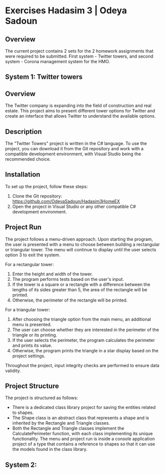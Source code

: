 # Exercises Hadasim 3 | Odeya Sadoun

## Overview
The current project contains 2 sets for the 2 homework assignments that were required to be submitted.
First system - Twitter towers, and second system - Corona management system for the HMO.

## System 1: Twitter towers

## Overview
The Twitter company is expanding into the field of construction and real estate.
This project aims to present different tower options for Twitter and create an interface that allows Twitter to understand the available options.

## Description
The "Twitter Towers" project is written in the C# language. To use the project, you can download it from the Git repository and work with a compatible development environment, with Visual Studio being the recommended choice.

## Installation
To set up the project, follow these steps:
1. Clone the Git repository: https://github.com/OdeyaSadoun/Hadasim3HomeEX
2. Open the project in Visual Studio or any other compatible C# development environment.

## Project Run
The project follows a menu-driven approach. Upon starting the program, the user is presented with a menu to choose between building a rectangular or triangular tower.
The menu will continue to display until the user selects option 3 to exit the system.

For a rectangular tower:
1. Enter the height and width of the tower.
2. The program performs tests based on the user's input.
3. If the tower is a square or a rectangle with a difference between the lengths of its sides greater than 5, the area of the rectangle will be printed.
4. Otherwise, the perimeter of the rectangle will be printed.

For a triangular tower:
1. After choosing the triangle option from the main menu, an additional menu is presented.
2. The user can choose whether they are interested in the perimeter of the triangle or its printing.
3. If the user selects the perimeter, the program calculates the perimeter and prints its value.
4. Otherwise, the program prints the triangle in a star display based on the project settings.

Throughout the project, input integrity checks are performed to ensure data validity.

## Project Structure
The project is structured as follows:
- There is a dedicated class library project for saving the entities related to shapes.
- The Shape class is an abstract class that represents a shape and is inherited by the Rectangle and Triangle classes.
- Both the Rectangle and Triangle classes implement the CalculatePerimeter function, with each class implementing its unique functionality.
The menu and project run is inside a console application project of a type that contains a reference to shapes so that it can use the models found in the class library.

## System 2: 
